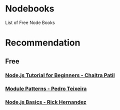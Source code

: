 # Nodebooks
List of Free Node Books

# Recommendation

## Free

### [Node.js Tutorial for Beginners - Chaitra Patil](https://www.amazon.com.br/Chaitra-Patil-Node-js-Tutorial-Beginners/dp/B01J5MZVM0)

### [Module Patterns - Pedro Teixeira](https://leanpub.com/modulepatterns?a=2hxrOg_7DAAAx2pWvoaFpT&utm_source=devfreebooks&utm_medium=medium&utm_campaign=DevFreeBooks)

### [Node.js Basics - Rick Hernandez](https://leanpub.com/nodejsbasics)

